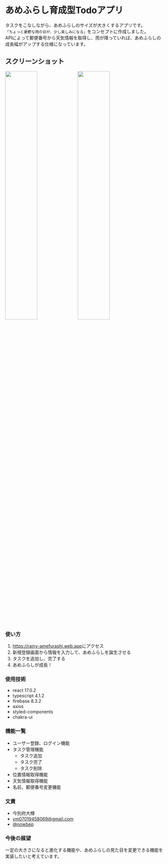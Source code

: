 # あめふらし育成型Todoアプリ

タスクをこなしながら、あめふらしのサイズが大きくするアプリです。  
`「ちょっと憂鬱な雨の日が、少し楽しみになる」`をコンセプトに作成しました。  
APIによって郵便番号から天気情報を取得し、雨が降っていれば、あめふらしの成長幅がアップする仕様になっています。

## スクリーンショット
<img src="https://user-images.githubusercontent.com/72291454/116177762-5c6f8700-a74f-11eb-9bac-93a770e750f7.png" width="45%">
<img src="https://user-images.githubusercontent.com/72291454/116177572-f97df000-a74e-11eb-9eda-48c98d068b4d.png" width="45%">

### 使い方

1. <https://rainy-amefurashi.web.app>にアクセス
2. 新規登録画面から情報を入力して、あめふらしを誕生させる
3. タスクを追加し、完了する
4. あめふらしが成長！

### 使用技術
* react 17.0.2
* typescript 4.1.2
* firebase 8.3.2
* axios
* styled-components
* chakra-ui

### 機能一覧
* ユーザー登録、ログイン機能
* タスク管理機能
  * タスク追加
  * タスク完了
  * タスク削除
* 位置情報取得機能
* 天気情報取得機能
* 名前、郵便番号変更機能

### 文責
* 今別府大輝
* <ym07019458069@gmail.com>
* [@nowbep](https://twitter.com/nowbep)

### 今後の展望
一定の大きさになると進化する機能や、あめふらしの見た目を変更できる機能を実装したいと考えています。